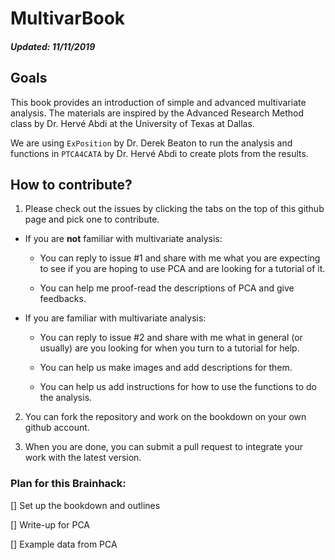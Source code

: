 # MultivarBook

##### Updated: 11/11/2019

## Goals
This book provides an introduction of simple and advanced multivariate analysis. The materials are inspired by the Advanced Research Method class by Dr. Hervé Abdi at the University of Texas at Dallas.

We are using `ExPosition` by Dr. Derek Beaton to run the analysis and functions in `PTCA4CATA` by Dr. Hervé Abdi to create plots from the results.

## How to contribute?

1. Please check out the issues by clicking the tabs on the top of this github page and pick one to contribute.

  + If you are **not** familiar with multivariate analysis:
      
    + You can reply to issue #1 and share with me what you are expecting to see if you are hoping to use PCA and are looking for a tutorial of it.
      
    + You can help me proof-read the descriptions of PCA and give feedbacks.
      
  + If you are familiar with multivariate analysis:
  
    + You can reply to issue #2 and share with me what in general (or usually) are you looking for when you turn to a tutorial for help.
    
    + You can help us make images and add descriptions for them.
    
    + You can help us add instructions for how to use the functions to do the analysis.

2. You can fork the repository and work on the bookdown on your own github account.

3. When you are done, you can submit a pull request to integrate your work with the latest version.

### Plan for this Brainhack:

[] Set up the bookdown and outlines

[] Write-up for PCA

[] Example data from PCA


